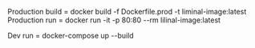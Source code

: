 Production build = docker build -f Dockerfile.prod -t liminal-image:latest 
Production run = docker run -it -p 80:80 --rm lilinal-image:latest


Dev run = docker-compose up --build